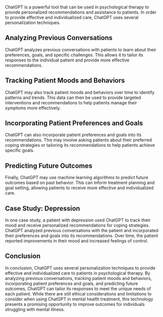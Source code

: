 
ChatGPT is a powerful tool that can be used in psychological therapy to provide personalized recommendations and assistance to patients. In order to provide effective and individualized care, ChatGPT uses several personalization techniques.

Analyzing Previous Conversations
--------------------------------

ChatGPT analyzes previous conversations with patients to learn about their preferences, goals, and specific challenges. This allows it to tailor its responses to the individual patient and provide more effective recommendations.

Tracking Patient Moods and Behaviors
------------------------------------

ChatGPT may also track patient moods and behaviors over time to identify patterns and trends. This data can then be used to provide targeted interventions and recommendations to help patients manage their symptoms more effectively.

Incorporating Patient Preferences and Goals
-------------------------------------------

ChatGPT can also incorporate patient preferences and goals into its recommendations. This may involve asking patients about their preferred coping strategies or tailoring its recommendations to help patients achieve specific goals.

Predicting Future Outcomes
--------------------------

Finally, ChatGPT may use machine learning algorithms to predict future outcomes based on past behavior. This can inform treatment planning and goal setting, allowing patients to receive more effective and individualized care.

Case Study: Depression
----------------------

In one case study, a patient with depression used ChatGPT to track their mood and receive personalized recommendations for coping strategies. ChatGPT analyzed previous conversations with the patient and incorporated their preferences and goals into its recommendations. Over time, the patient reported improvements in their mood and increased feelings of control.

Conclusion
----------

In conclusion, ChatGPT uses several personalization techniques to provide effective and individualized care to patients in psychological therapy. By analyzing previous conversations, tracking patient moods and behaviors, incorporating patient preferences and goals, and predicting future outcomes, ChatGPT can tailor its responses to meet the unique needs of each patient. While there are still ethical considerations and limitations to consider when using ChatGPT in mental health treatment, this technology presents a promising opportunity to improve outcomes for individuals struggling with mental illness.
